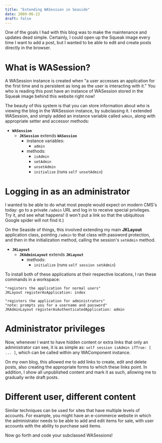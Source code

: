 ```yaml
---
title: "Extending WASession in Seaside"
date: 2009-06-23
draft: false
---
```


One of the goals I had with this blog was to make the maintenance and updates dead simple.  Certainly, I could open up the Squeak image every time I want to add a post, but I wanted to be able to edit and create posts directly in the browser.

# What is WASession?

A WASession instance is created when "a user accesses an application for the first time and is persistent as long as the user is interacting with it."  You who is reading this post have an instance of WASession stored in the Squeak image behind this website right now!

The beauty of this system is that you can store information about *who* is viewing the blog in the WASession instance, by subclassing it.  I extended WASession, and simply added an instance variable called `admin`, along with appropriate setter and accessor methods:

- **`WASession`**
  - **`JKSession`** extends **`WASession`**
    - instance variables:
      - `admin`
    - methods:
      - `isAdmin`
      - `setAdmin`
      - `unsetAdmin`
      - `initialize` (runs `self unsetAdmin`)

# Logging in as an administrator

I wanted to be able to do what most people would expect on modern CMS's today: go to a private `/admin` URL and log in to receive special privileges.  Try it, and see what happens!  (I won't put a link so that the ubiquitous Google spider will not find it.)

On the Seaside of things, this involved extending my main **JKLayout** application class, pointing `/admin` to that class with password protection, and then in the initialization method, calling the session's `setAdmin` method.

- **`JKLayout`**
  - **`JKAdminLayout`** extends **`JKLayout`**
    - methods:
      - `initialize` (runs `self session setAdmin`)

To install both of these applications at their respective locations, I ran these commands in a workspace:

```squeak
"registers the application for normal users"
JKLayout registerAsApplication: index

"registers the application for administrators"
"note: prompts you for a username and password"
JKAdminLayout registerAsAuthenticatedApplication: admin
```

# Administrator privileges

Now, whenever I want to have hidden content or extra links that only an administrator can see, it is as simple as: `self session isAdmin ifTrue: [ ... ]`, which can be called within any WAComponent instance.

On my own blog, this allowed me to add links to create, edit and delete posts, also creating the appropriate forms to which these links point.  In addition, I show all unpublished content and mark it as such, allowing me to gradually write draft posts.

# Different user, different content

Similar techniques can be used for sites that have multiple levels of accounts.  For example, you might have an e-commerce website in which the administrator needs to be able to add and edit items for sale, with user accounts with the ability to purchase said items.

Now go forth and code your subclassed WASessions!
